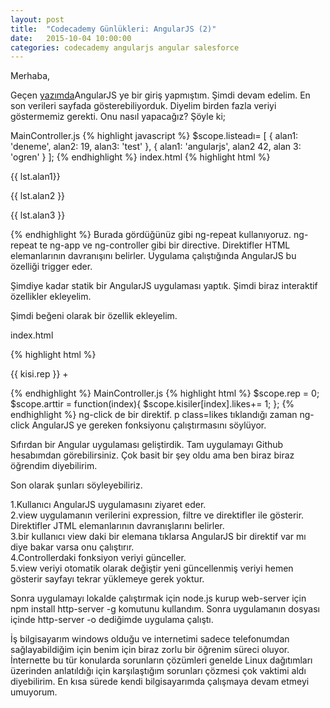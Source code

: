 ```yaml
---
layout: post
title:  "Codecademy Günlükleri: AngularJS (2)"
date:   2015-10-04 10:00:00
categories: codecademy angularjs angular salesforce
---
```

Merhaba,

Geçen <a href="http://ztugcesirin.com/codecademy/angularjs/angular/salesforce/2015/10/04/codecademy-gunlukleri-angularjs-1"/>yazımda</a>AngularJS ye bir giriş yapmıştım. Şimdi devam edelim. En son verileri sayfada gösterebiliyorduk. Diyelim birden fazla veriyi göstermemiz gerekti. Onu nasıl yapacağız? Şöyle ki;

MainController.js
{% highlight javascript %}
$scope.listeadı= [ 
  { 
    alan1: 'deneme', 
    alan2: 19, 
    alan3: 'test'
  }, 
  { 
    alan1: 'angularjs', 
    alan2 42, 
    alan 3: 'ogren'
  } 
];
{% endhighlight %}
index.html
{% highlight html %}
<div ng-repeat="lst in listeadı" class="test"> 
  <div class="thumbnail"> 
    <p class="t1">{{ lst.alan1}}</p> 
    <p class="t2">{{ lst.alan2 }}</p> 
    <p class="t3">{{ lst.alan3 }}</p> 
  </div> 
</div>
{% endhighlight %}
Burada gördüğünüz gibi ng-repeat kullanıyoruz. ng-repeat te ng-app ve ng-controller gibi bir directive. Direktifler HTML elemanlarının davranışını belirler. Uygulama çalıştığında AngularJS bu özelliği trigger eder.

Şimdiye kadar statik bir AngularJS uygulaması yaptık. Şimdi biraz interaktif özellikler ekleyelim.

Şimdi beğeni olarak bir özellik ekleyelim.

index.html

{% highlight html %}
<div class="reputation"> 
      <p class="rep" ng-click="arttir($index)"> {{ kisi.rep }} + </p> 
    </div>
{% endhighlight %}
MainController.js
{% highlight html %}
$scope.rep = 0;
$scope.arttir = function(index){
  	$scope.kisiler[index].likes+= 1;
  };
{% endhighlight %}
ng-click de bir direktif. p class=likes tıklandığı zaman ng-click AngularJS ye gereken fonksiyonu çalıştırmasını söylüyor.

Sıfırdan bir Angular uygulaması geliştirdik. Tam uygulamayı Github hesabımdan görebilirsiniz. Çok basit bir şey oldu ama ben biraz biraz öğrendim diyebilirim.

Son olarak şunları söyleyebiliriz.

1.Kullanıcı AngularJS uygulamasını ziyaret eder.<br>
2.view uygulamanın verilerini expression, filtre ve direktifler ile gösterir. Direktifler JTML elemanlarının davranışlarını belirler.<br>
3.bir kullanıcı view daki bir elemana tıklarsa AngularJS bir direktif var mı diye bakar varsa onu çalıştırır.<br>
4.Controllerdaki fonksiyon veriyi günceller.<br>
5.view veriyi otomatik olarak değiştir yeni güncellenmiş veriyi hemen gösterir sayfayı tekrar yüklemeye gerek yoktur.<br>

Sonra uygulamayı lokalde çalıştırmak için node.js kurup web-server için npm install http-server -g komutunu kullandım. Sonra uygulamanın dosyası içinde http-server -o dediğimde uygulama çalıştı.

İş bilgisayarım windows olduğu ve internetimi sadece telefonumdan sağlayabildiğim için benim için biraz zorlu bir öğrenim süreci oluyor. İnternette bu tür konularda sorunların çözümleri genelde Linux dağıtımları üzerinden anlatıldığı için karşılaştığım sorunları çözmesi çok vaktimi aldı diyebilirim. En kısa sürede kendi bilgisayarımda çalışmaya devam etmeyi umuyorum.
